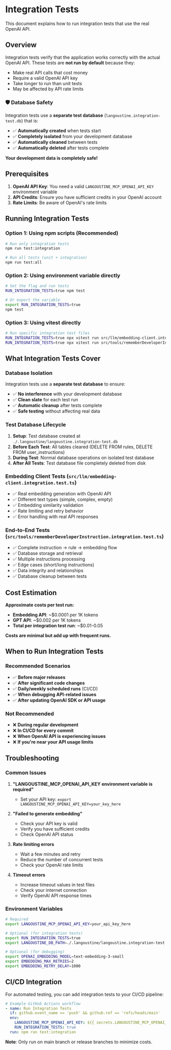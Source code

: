 # Integration Tests

This document explains how to run integration tests that use the real OpenAI API.

## Overview

Integration tests verify that the application works correctly with the actual OpenAI API. These tests are **not run by default** because they:

- Make real API calls that cost money
- Require a valid OpenAI API key
- Take longer to run than unit tests
- May be affected by API rate limits

### 🛡️ Database Safety

Integration tests use a **separate test database** (`langoustine.integration-test.db`) that is:

- ✅ **Automatically created** when tests start
- ✅ **Completely isolated** from your development database
- ✅ **Automatically cleaned** between tests
- ✅ **Automatically deleted** after tests complete

**Your development data is completely safe!**

## Prerequisites

1. **OpenAI API Key**: You need a valid `LANGOUSTINE_MCP_OPENAI_API_KEY` environment variable
2. **API Credits**: Ensure you have sufficient credits in your OpenAI account
3. **Rate Limits**: Be aware of OpenAI's rate limits

## Running Integration Tests

### Option 1: Using npm scripts (Recommended)

```bash
# Run only integration tests
npm run test:integration

# Run all tests (unit + integration)
npm run test:all
```

### Option 2: Using environment variable directly

```bash
# Set the flag and run tests
RUN_INTEGRATION_TESTS=true npm test

# Or export the variable
export RUN_INTEGRATION_TESTS=true
npm test
```

### Option 3: Using vitest directly

```bash
# Run specific integration test files
RUN_INTEGRATION_TESTS=true npx vitest run src/llm/embedding-client.integration.test.ts
RUN_INTEGRATION_TESTS=true npx vitest run src/tools/rememberDeveloperInstruction.integration.test.ts
```

## What Integration Tests Cover

### Database Isolation

Integration tests use a **separate test database** to ensure:

- ✅ **No interference** with your development database
- ✅ **Clean slate** for each test run
- ✅ **Automatic cleanup** after tests complete
- ✅ **Safe testing** without affecting real data

### Test Database Lifecycle

1. **Setup**: Test database created at `./.langoustine/langoustine.integration-test.db`
2. **Before Each Test**: All tables cleared (DELETE FROM rules, DELETE FROM user_instructions)
3. **During Test**: Normal database operations on isolated test database
4. **After All Tests**: Test database file completely deleted from disk

### Embedding Client Tests (`src/llm/embedding-client.integration.test.ts`)

- ✅ Real embedding generation with OpenAI API
- ✅ Different text types (simple, complex, empty)
- ✅ Embedding similarity validation
- ✅ Rate limiting and retry behavior
- ✅ Error handling with real API responses

### End-to-End Tests (`src/tools/rememberDeveloperInstruction.integration.test.ts`)

- ✅ Complete instruction → rule → embedding flow
- ✅ Database storage and retrieval
- ✅ Multiple instructions processing
- ✅ Edge cases (short/long instructions)
- ✅ Data integrity and relationships
- ✅ Database cleanup between tests

## Cost Estimation

**Approximate costs per test run:**

- **Embedding API**: ~$0.0001 per 1K tokens
- **GPT API**: ~$0.002 per 1K tokens
- **Total per integration test run**: ~$0.01-0.05

**Costs are minimal but add up with frequent runs.**

## When to Run Integration Tests

### Recommended Scenarios

- ✅ **Before major releases**
- ✅ **After significant code changes**
- ✅ **Daily/weekly scheduled runs** (CI/CD)
- ✅ **When debugging API-related issues**
- ✅ **After updating OpenAI SDK or API usage**

### Not Recommended

- ❌ **During regular development**
- ❌ **In CI/CD for every commit**
- ❌ **When OpenAI API is experiencing issues**
- ❌ **If you're near your API usage limits**

## Troubleshooting

### Common Issues

1. **"LANGOUSTINE_MCP_OPENAI_API_KEY environment variable is required"**
   - Set your API key: `export LANGOUSTINE_MCP_OPENAI_API_KEY=your_key_here`

2. **"Failed to generate embedding"**
   - Check your API key is valid
   - Verify you have sufficient credits
   - Check OpenAI API status

3. **Rate limiting errors**
   - Wait a few minutes and retry
   - Reduce the number of concurrent tests
   - Check your OpenAI rate limits

4. **Timeout errors**
   - Increase timeout values in test files
   - Check your internet connection
   - Verify OpenAI API response times

### Environment Variables

```bash
# Required
export LANGOUSTINE_MCP_OPENAI_API_KEY=your_api_key_here

# Optional (for integration tests)
export RUN_INTEGRATION_TESTS=true
export LANGOUSTINE_DB_PATH=./.langoustine/langoustine.integration-test.db

# Optional (for debugging)
export OPENAI_EMBEDDING_MODEL=text-embedding-3-small
export EMBEDDING_MAX_RETRIES=2
export EMBEDDING_RETRY_DELAY=1000
```

## CI/CD Integration

For automated testing, you can add integration tests to your CI/CD pipeline:

```yaml
# Example GitHub Actions workflow
- name: Run Integration Tests
  if: github.event_name == 'push' && github.ref == 'refs/heads/main'
  env:
    LANGOUSTINE_MCP_OPENAI_API_KEY: ${{ secrets.LANGOUSTINE_MCP_OPENAI_API_KEY }}
    RUN_INTEGRATION_TESTS: true
  run: npm run test:integration
```

**Note**: Only run on main branch or release branches to minimize costs.
